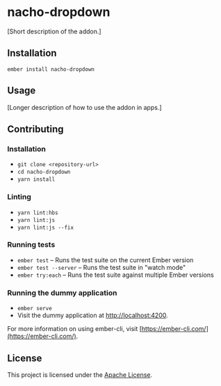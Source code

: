 nacho-dropdown
==============================================================================

[Short description of the addon.]

Installation
------------------------------------------------------------------------------

```
ember install nacho-dropdown
```


Usage
------------------------------------------------------------------------------

[Longer description of how to use the addon in apps.]


Contributing
------------------------------------------------------------------------------

### Installation

* `git clone <repository-url>`
* `cd nacho-dropdown`
* `yarn install`

### Linting

* `yarn lint:hbs`
* `yarn lint:js`
* `yarn lint:js --fix`

### Running tests

* `ember test` – Runs the test suite on the current Ember version
* `ember test --server` – Runs the test suite in "watch mode"
* `ember try:each` – Runs the test suite against multiple Ember versions

### Running the dummy application

* `ember serve`
* Visit the dummy application at [http://localhost:4200](http://localhost:4200).

For more information on using ember-cli, visit [https://ember-cli.com/](https://ember-cli.com/).

License
------------------------------------------------------------------------------

This project is licensed under the [Apache License](LICENSE.md).
